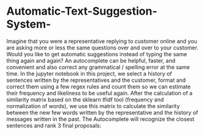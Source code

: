 # Automatic-Text-Suggestion-System-
Imagine that you were a representative replying to customer online and you are asking more or less the same questions over and over to your customer. Would you like to get automatic suggestions instead of typing the same thing again and again? An autocomplete can be helpful, faster, and convenient and also correct any grammatical / spelling error at the same time. In the jupyter notebook in this project, we select a history of sentences written by the representatives and the customer, format and correct them using a few regex rules and count them so we can estimate their frequency and likeliness to be useful again. After the calculation of a similarity matrix based on the sklearn tfidf tool (frequency and normalization of words), we use this matrix to calculate the similarity between the new few words written by the representative and the history of messages written in the past. The Autocomplete will recognize the closest sentences and rank 3 final proposals:
